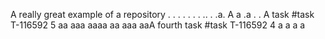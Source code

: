 A really great example of a repository
.
.
.
.
.
.
.
..
.
.a.
A
a
.a
.
.
 A task #task T-116592 5 aa
aaa
aaaa
aa
aaa
aaA fourth task #task T-116592 4
a
a
a
a
